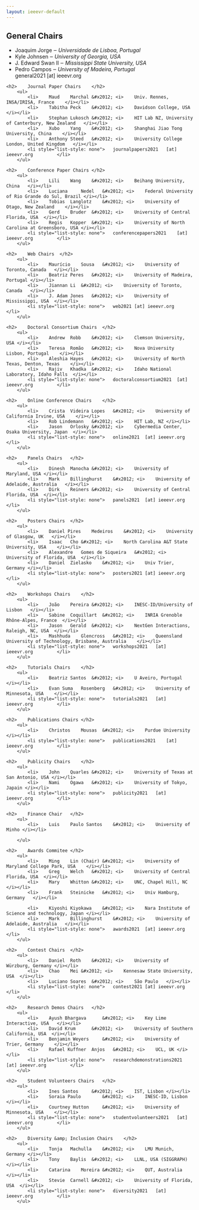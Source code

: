 ```yaml
---									
layout: ieeevr-default									
---									
```

									
<div>									
	<h2>	General Chairs	</h2>						
		<ul>							
			<li>	Joaquim	Jorge	&#x2012; <i>	Universidade de Lisboa, Portugal	</i></li>	
			<li>	Kyle	Johnsen	&#x2012; <i>	University of Georgia, USA	</i></li>	
			<li>	J. Edward	Swan II	&#x2012; <i>	Mississippi State University, USA	</i></li>	
			<li>	Pedro	Campos	&#x2012; <i>	University of Madeira, Portugal	</i></li>	
			<li style="list-style: none">	general2021 	[at] ieeevr.org			</li>	
		</ul>							
									
	<h2>	Journal Paper Chairs	</h2>						
		<ul>							
			<li>	Maud	Marchal	&#x2012; <i>	Univ. Rennes, INSA/IRISA, France	</i></li>	
			<li>	Tabitha	Peck	&#x2012; <i>	Davidson College, USA	</i></li>	
			<li>	Stephan	Lukosch	&#x2012; <i>	HIT Lab NZ, University of Canterbury, New Zealand	</i></li>	
			<li>	Xubo	Yang	&#x2012; <i>	Shanghai Jiao Tong University, China	</i></li>	
			<li>	Anthony	Steed	&#x2012; <i>	University College London, United Kingdom	</i></li>	
			<li style="list-style: none">	journalpapers2021	[at] ieeevr.org			</li>	
		</ul>							
									
	<h2>	Conference Paper Chairs	</h2>						
		<ul>							
			<li>	Lili	Wang	&#x2012; <i>	Beihang University, China	</i></li>	
			<li>	Luciana 	Nedel	&#x2012; <i>	Federal University of Rio Grande do Sul, Brazil	</i></li>	
			<li>	Tobias	Langlotz	&#x2012; <i>	University of Otago, New Zealand	</i></li>	
			<li>	Gerd	Bruder	&#x2012; <i>	University of Central Florida, USA	</i></li>	
			<li>	Regis	Kopper	&#x2012; <i>	University of North Carolina at Greensboro, USA	</i></li>	
			<li style="list-style: none">	conferencepapers2021	[at] ieeevr.org			</li>	
		</ul>							
									
	<h2>	Web Chairs	</h2>						
		<ul>							
			<li>	Maurício	Sousa	&#x2012; <i>	University of Toronto, Canada	</i></li>	
			<li>	Beatriz	Peres	&#x2012; <i>	University of Madeira, Portugal	</i></li>	
			<li>	Jiannan	Li	&#x2012; <i>	University of Toronto, Canada	</i></li>	
			<li>	J. Adam	Jones	&#x2012; <i>	University of Mississippi, USA	</i></li>	
			<li style="list-style: none">	web2021	[at] ieeevr.org			</li>	
		</ul>							
									
	<h2>	Doctoral Consortium Chairs	</h2>						
		<ul>							
			<li>	Andrew	Robb	&#x2012; <i>	Clemson University, USA	</i></li>	
			<li>	Teresa	Romão	&#x2012; <i>	Nova University Lisbon, Portugal	</i></li>	
			<li>	Aleshia	Hayes	&#x2012; <i>	University of North Texas, Denton, Texas 	</i></li>	
			<li>	Rajiv	Khadka	&#x2012; <i>	Idaho National Laboratory, Idaho Falls	</i></li>	
			<li style="list-style: none">	doctoralconsortium2021	[at] ieeevr.org			</li>	
		</ul>							
									
	<h2>	Online Conference Chairs	</h2>						
		<ul>							
			<li>	Crista	Videira Lopes	&#x2012; <i>	University of California Irvine, USA	</i></li>	
			<li>	Rob	Lindemann	&#x2012; <i>	HIT Lab, NZ	</i></li>	
			<li>	Jason	Orlosky	&#x2012; <i>	Cybermedia Center, Osaka University, Japan	</i></li>	
			<li style="list-style: none">	online2021	[at] ieeevr.org			</li>	
		</ul>							
									
	<h2>	Panels Chairs	</h2>						
		<ul>							
			<li>	Dinesh	Manocha	&#x2012; <i>	University of Maryland, USA	</i></li>	
			<li>	Mark	Billinghurst	&#x2012; <i>	University of Adelaide, Australia	</i></li>	
			<li>	Dirk	Reiners	&#x2012; <i>	University of Central Florida, USA	</i></li>	
			<li style="list-style: none">	panels2021	[at] ieeevr.org			</li>	
		</ul>							
									
	<h2>	Posters Chairs	</h2>						
		<ul>							
			<li>	Daniel Pires	Medeiros	&#x2012; <i>	University of Glasgow, UK	</i></li>	
			<li>	Isaac	Cho	&#x2012; <i>	North Carolina A&T State University, USA	</i></li>	
			<li>	Alexandre	Gomes de Siqueira	&#x2012; <i>	University of Florida, USA	</i></li>	
			<li>	Daniel	Zielasko	&#x2012; <i>	Univ Trier, Germany	</i></li>	
			<li style="list-style: none">	posters2021	[at] ieeevr.org			</li>	
		</ul>							
									
	<h2>	Workshops Chairs	</h2>						
		<ul>							
			<li>	João	Pereira	&#x2012; <i>	INESC-ID/University of Lisbon	</i></li>	
			<li>	Sabine	Coquillart	&#x2012; <i>	INRIA Grenoble Rhône-Alpes, France	</i></li>	
			<li>	Jason	Gerald	&#x2012; <i>	NextGen Interactions, Raleigh, NC, USA	</i></li>	
			<li>	Mashhuda	Glencross	&#x2012; <i>	Queensland University of Technology, Brisbane, Australia	</i></li>	
			<li style="list-style: none">	workshops2021	[at] ieeevr.org			</li>	
		</ul>							
									
	<h2>	Tutorials Chairs	</h2>						
		<ul>							
			<li>	Beatriz	Santos	&#x2012; <i>	U Aveiro, Portugal	</i></li>	
			<li>	Evan Suma	Rosenberg	&#x2012; <i>	University of Minnesota, USA	</i></li>	
			<li style="list-style: none">	tutorials2021	[at] ieeevr.org			</li>	
		</ul>							
									
	<h2>	Publications Chairs	</h2>						
		<ul>							
			<li>	Christos	Mousas	&#x2012; <i>	Purdue University	</i></li>	
			<li style="list-style: none">	publications2021	[at] ieeevr.org			</li>	
		</ul>							
									
	<h2>	Publicity Chairs	</h2>						
		<ul>							
			<li>	John	Quarles	&#x2012; <i>	University of Texas at San Antonio, USA	</i></li>	
			<li>	Nami	Ogawa	&#x2012; <i>	University of Tokyo, Japain	</i></li>	
			<li style="list-style: none">	publicity2021	[at] ieeevr.org			</li>	
		</ul>							
									
	<h2>	Finance Chair	</h2>						
		<ul>							
			<li>	Luis	Paulo Santos	&#x2012; <i>	University of Minho	</i></li>	
<!--			<li style="list-style: none">		[at] ieeevr.org			</li>	-->
		</ul>							
									
	<h2>	Awards Commitee	</h2>						
		<ul>							
			<li>	Ming	Lin (Chair)	&#x2012; <i>	University of Maryland College Park, USA	</i></li>	
			<li>	Greg	Welch	&#x2012; <i>	University of Central Florida, USA	</i></li>	
			<li>	Mary	Whitton	&#x2012; <i>	UNC, Chapel Hill, NC	</i></li>	
			<li>	Frank	Steinicke	&#x2012; <i>	Univ Hamburg, Germany	</i></li>	
<!--			<li>	Erica	Southgate	&#x2012; <i>	University of Newcastle, Australia	</i></li>	-->
			<li>	Kiyoshi	Kiyokawa	&#x2012; <i>	Nara Institute of Science and technology, Japan	</i></li>	
			<li>	Mark	Billinghurst	&#x2012; <i>	University of Adelaide, Australia	</i></li>	
			<li style="list-style: none">	awards2021	[at] ieeevr.org			</li>	
		</ul>							
									
	<h2>	Contest Chairs	</h2>						
		<ul>							
			<li>	Daniel	Roth	&#x2012; <i>	University of Würzburg, Germany	</i></li>	
			<li>	Chao	Mei	&#x2012; <i>	Kennesaw State University, USA	</i></li>	
			<li>	Luciano	Soares	&#x2012; <i>	São Paulo	</i></li>	
			<li style="list-style: none">	contest2021	[at] ieeevr.org			</li>	
		</ul>							
									
	<h2>	Research Demos Chairs	</h2>						
		<ul>							
			<li>	Ayush Bhargava		&#x2012; <i>	Key Lime Interactive, USA	</i></li>	
			<li>	David Krum		&#x2012; <i>	University of Southern California, USA	</i></li>	
			<li>	Benjamin Weyers		&#x2012; <i>	University of Trier, Germany	</i></li>	
			<li>	Rafael Kuffner	Anjos	&#x2012; <i>	UCL, UK	</i></li>	
			<li style="list-style: none">	researchdemonstrations2021	[at] ieeevr.org			</li>	
		</ul>							
									
<!--	<h2>	Sponsorship Chairs	</h2>						-->
<!--		<ul>							-->
<!--			<li>			&#x2012; <i>		</i></li>	-->
<!--			<li>			&#x2012; <i>		</i></li>	-->
<!--			<li>			&#x2012; <i>		</i></li>	-->
<!--			<li>			&#x2012; <i>		</i></li>	-->
<!--			<li style="list-style: none">	sponsorship2021	[at] ieeevr.org			</li>	-->
<!--		</ul>							-->
									
<!--	<h2>	Industrial Program Chair	</h2>						-->
<!--		<ul>							-->
<!--			<li>	Daniel	Wigdor	&#x2012; <i>	University of Toronto	</i></li>	-->
<!--			<li style="list-style: none">	industry2021	[at] ieeevr.org			</li>	-->
<!--		</ul>							-->
									
	<h2>	Student Volunteers Chairs	</h2>						
		<ul>							
			<li>	Ines Santos		&#x2012; <i>	IST, Lisbon	</i></li>	
			<li>	Soraia Paulo		&#x2012; <i>	INESC-ID, Lisbon	</i></li>	
			<li>	Courtney Hutton		&#x2012; <i>	University of Minnesota, USA	</i></li>	
			<li style="list-style: none">	studentvolunteers2021	[at] ieeevr.org			</li>	
		</ul>							
									
<!--	<h2>	Video Chairs	</h2>						-->
<!--		<ul>							-->
<!--			<li>			&#x2012; <i>		</i></li>	-->
<!--			<li>			&#x2012; <i>		</i></li>	-->
<!--			<li>			&#x2012; <i>		</i></li>	-->
<!--			<li style="list-style: none">	videos2021	[at] ieeevr.org			</li>	-->
<!--		</ul>							-->
									
	<h2>	Diversity &amp; Inclusion Chairs	</h2>						
		<ul>							
			<li>	Tonja 	Machulla	&#x2012; <i>	LMU Munich, Germany	</i></li>	
			<li>	Tony	Baylis	&#x2012; <i>	LLNL, USA (SIGGRAPH)	</i></li>	
			<li>	Catarina 	Moreira	&#x2012; <i>	QUT, Australia	</i></li>	
			<li>	Stevie 	Carnell	&#x2012; <i>	University of Florida, USA	</i></li>	
			<li style="list-style: none">	diversity2021	[at] ieeevr.org			</li>	
		</ul>							
									
<!--	<h2>	Accessibility Chairs	</h2>						-->
<!--		<ul>							-->
<!--			<li>			&#x2012; <i>		</i></li>	-->
<!--			<li>			&#x2012; <i>		</i></li>	-->
<!--			<li>			&#x2012; <i>		</i></li>	-->
<!--			<li style="list-style: none">	accessibility2021	[at] ieeevr.org			</li>	-->
<!--		</ul>							-->
									
</div>									
									
									